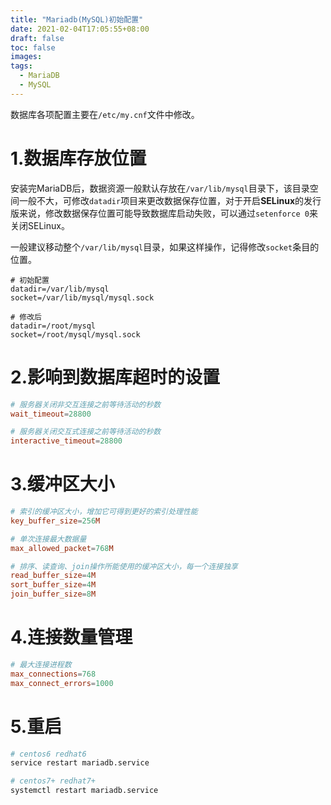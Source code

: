 ```yaml
---
title: "Mariadb(MySQL)初始配置"
date: 2021-02-04T17:05:55+08:00
draft: false
toc: false
images:
tags: 
  - MariaDB
  - MySQL
---
```




数据库各项配置主要在`/etc/my.cnf`文件中修改。



# 1.数据库存放位置

安装完MariaDB后，数据资源一般默认存放在`/var/lib/mysql`目录下，该目录空间一般不大，可修改`datadir`项目来更改数据保存位置，对于开启**SELinux**的发行版来说，修改数据保存位置可能导致数据库启动失败，可以通过`setenforce 0`来关闭SELinux。

一般建议移动整个`/var/lib/mysql`目录，如果这样操作，记得修改`socket`条目的位置。

```plain
# 初始配置
datadir=/var/lib/mysql
socket=/var/lib/mysql/mysql.sock

# 修改后
datadir=/root/mysql
socket=/root/mysql/mysql.sock
```

# 2.影响到数据库超时的设置

```cnf
# 服务器关闭非交互连接之前等待活动的秒数
wait_timeout=28800

# 服务器关闭交互式连接之前等待活动的秒数
interactive_timeout=28800
```

# 3.缓冲区大小

```cnf
# 索引的缓冲区大小，增加它可得到更好的索引处理性能
key_buffer_size=256M

# 单次连接最大数据量
max_allowed_packet=768M

# 排序、读查询、join操作所能使用的缓冲区大小，每一个连接独享
read_buffer_size=4M
sort_buffer_size=4M
join_buffer_size=8M
```

# 4.连接数量管理

```cnf
# 最大连接进程数
max_connections=768
max_connect_errors=1000
```



# 5.重启

```sh
# centos6 redhat6
service restart mariadb.service

# centos7+ redhat7+
systemctl restart mariadb.service
```




